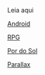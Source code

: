 Leia aqui

<link href="https://asherbena.github.io/portifolio/siteandroid/index.html">

 <a href="https://asherbena.github.io/portifolio/siteandroid/index.html">Android</a>

 <a href="https://asherbena.github.io/portifolio/Randomizador/html/index.html">RPG</a>

 <a href="https://asherbena.github.io/portifolio/ex_animation_sol/animation.html">Por do Sol</a>

  <a href="https://asherbena.github.io/portifolio/ex_parallax/parallax.html">Parallax</a>